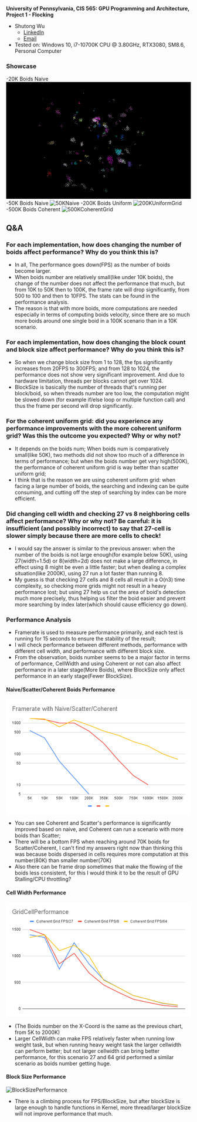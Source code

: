 **University of Pennsylvania, CIS 565: GPU Programming and Architecture,
Project 1 - Flocking**

* Shutong Wu
  * [LinkedIn](https://www.linkedin.com/in/shutong-wu-214043172/)
  * [Email](shutong@seas.uepnn.edu)
* Tested on: Windows 10, i7-10700K CPU @ 3.80GHz, RTX3080, SM8.6, Personal Computer 

### Showcase
-20K Boids Naive 
![20KNaive](./images/20knaive.gif)
-50K Boids Naive
![50KNaive](./images/50knaive.gif)
-200K Boids Uniform
![200KUniformGrid](./images/200kuni.gif)
-500K Boids Coherent
![500KCoherentGrid](./images/500kco.gif)

## Q&A

###  For each implementation, how does changing the number of boids affect performance? Why do you think this is?
- In all, The performance goes down(FPS) as the number of boids become larger. 
- When boids number are relatively small(like under 10K boids), the change of the number does not affect the performance that much, but from 10K to 50K then to 100K, the frame rate will drop significantly, from 500 to 100 and then to 10FPS. The stats can be found in the performance analysis.
- The reason is that with more boids, more computations are needed especially in terms of computing boids velocity, since there are so much more boids around one single boid in a 100K scenario than in a 10K scenario. 

###  For each implementation, how does changing the block count and block size affect performance? Why do you think this is?
- So when we change block size from 1 to 128, the fps significantly increases from 20FPS to 300FPS; and from 128 to 1024, the performance does not show very significant improvement. And due to hardware limitation, threads per blocks cannot get over 1024.
- BlockSize is basically the number of threads that's running per block/boid, so when threads number are too low, the computation might be slowed down (for example if/else loop or multiple function call) and thus the frame per second will drop significantly.

###  For the coherent uniform grid: did you experience any performance improvements with the more coherent uniform grid? Was this the outcome you expected? Why or why not?
- It depends on the boids num; When boids num is comparatively small(like 50K), two methods did not show too much of a difference in terms of performance; but when the boids number get very high(500K), the performance of coherent uniform grid is way better than scatter uniform grid;
- I think that is the reason we are using coherent uniform grid: when facing a large number of boids, the searching and indexing can be quite consuming, and cutting off the step of searching by index can be more efficient.

###  Did changing cell width and checking 27 vs 8 neighboring cells affect performance? Why or why not? Be careful: it is insufficient (and possibly incorrect) to say that 27-cell is slower simply because there are more cells to check!
- I would say the answer is similar to the previous answer: when the number of the boids is not large enough(for example below 50K), using 27(width=1.5d) or 8(width=2d) does not make a large difference, in effect using 8 might be even a little faster; but when dealing a complex situation(like 2000K), using 27 run a lot faster than running 8. 
- My guess is that checking 27 cells and 8 cells all result in a O(n3) time complexity, so checking more grids might not result in a heavy performance lost; but using 27 help us cut the area of boid's detection much more precisely, thus helping us filter the boid easier and prevent more searching by index later(which should cause efficiency go down). 

### Performance Analysis
- Framerate is used to measure performance primarily, and each test is running for 15 seconds to ensure the stability of the result;
- I will check performance between different methods, performance with different cell width, and performance with different block size.
- From the observation, boids number seems to be a major factor in terms of performance, CellWidth and using Coherent or not can also affect performance in a later stage(More Boids), where BlockSize only affect performance in an early stage(Fewer BlockSize).
#### Naive/Scatter/Coherent Boids Performance
![NaiveGridPlot](./images/Framerate%20with%20Naive_Scatter_Coherent.png)
- You can see Coherent and Scatter's performance is significantly improved based on naive, and Coherent can run a scenario with more boids than Scatter;
- There will be a bottom FPS when reaching around 70K boids for Scatter/Coherent, I can't find my answers right now than thinking this was because boids dispersed in cells requires more computation at this number(80K) than smaller number(70K)
- Also there can be frame drop sometimes that make the flowing of the boids less consistent, for this I would think it to be the result of GPU Stalling/CPU throttling? 
#### Cell Width Performance
![CellWidthPerformance](./images/GridCellPerformance.png)
- (The Boids number on the X-Coord is the same as the previous chart, from 5K to 2000K)
- Larger CellWidth can make FPS relatively faster when running low weight task, but when running heavy weight task the larger cellwidth can perform better; but not larger cellwidth can bring better performance, for this scenario 27 and 64 grid performed a similar scenario as boids number getting huge.

#### Block Size Performance
![BlockSizePerformance](./images/Coherent%208%20500K%20%E5%92%8CScatter%208%20200K.png)
- There is a climbing process for FPS/BlockSize, but after blockSize is large enough to handle functions in Kernel, more thread/larger blockSize will not improve performance that much. 

